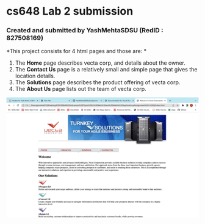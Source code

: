# cs648 Lab 2 submission
### Created and submitted by YashMehtaSDSU (RedID : 827508169)

*This project consists for 4 html pages and those are: *
1) The __Home__ page describes vecta corp, and details about the owner.
2) The __Contact Us__ page is a relatively small and simple page that gives the location details.
3) The __Solutions__ page describes the product offering of vecta corp.
4) The __About Us__ page lists out the team of vecta corp.

<img src="images/1.png" alt="">